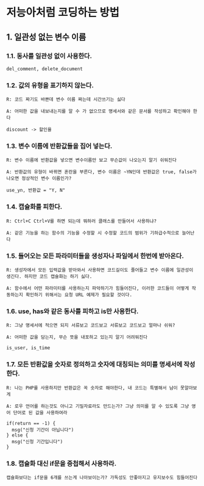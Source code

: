 # 저능아처럼 코딩하는 방법

## 1. 일관성 없는 변수 이름

### 1.1. 동사를 일관성 없이 사용한다.

```
del_comment, delete_document
```

### 1.2. 값의 유형을 표기하지 않는다.

`R: 코드 짜기도 바쁜데 변수 이름 짜는데 시간쓰기는 싫다`

`A: 어떠한 값을 내보내는지를 알 수 가 없으므로 명세서와 같은 문서를 작성하고 확인해야 한다`

```
discount -> 할인율
```

### 1.3. 변수 이름에 반환값들을 집어 넣는다.

`R: 변수 이름에 반환값을 넣으면 변수이름만 보고 무슨값이 나오는지 알기 쉬워진다`

`A: 반환값의 유형이 바뀌면 혼란을 부른다, 변수 이름은 ~YN인데 반환값은 true, false가 나오면 정상적인 변수 이름인가?`

```
use_yn, 반환값 = "Y, N"
```

### 1.4. 캡슐화를 피한다.

`R: Ctrl+C Ctrl+V를 하면 되는데 뭐하러 클래스를 만들어서 사용하냐?`

`A: 같은 기능을 하는 함수의 기능을 수정할 시 수정할 코드의 범위가 기하급수적으로 늘어난다`


### 1.5. 들어오는 모든 파라미터들을 생성자나 파일에서 한번에 받아온다.

`R: 생성자에서 모든 입력값을 받아와서 사용하면 코드길이도 줄어들고 변수 이름에 일관성이 생긴다. 하지만 코드 캡슐화는 하기 싫다.`

`A: 함수에서 어떤 파라미터를 사용하는지 파악하기가 힘들어진다, 이러한 코드들이 어떻게 작동하는지 확인하기 위해서는 요청 URL 예제가 필요할 것이다.`

### 1.6. use, has와 같은 동사를 피하고 is만 사용한다.

`R: 그냥 명세서에 적으면 되지 서류보고 코드보고 서류보고 코드보고 얼마나 쉬워?`

`A: 어떠한 값을 담는지, 무슨 뜻을 내포하고 있는지 알기 어려워진다`

```
is_user, is_time
```

### 1.7. 모든 반환값을 숫자로 정의하고 숫자에 대칭되는 의미를 명세서에 작성한다.

`R: 나는 PHP를 사용하지만 반환값은 꼭 숫자로 해야한다, 내 코드는 특별해서 남이 못알아보게 `

`A: 로우 언어를 하는것도 아니고 기밀자료라도 만드는가? 그냥 의미를 알 수 있도록 그냥 영어 단어로 된 값을 사용하여라`

```
if(return == -1) {
  msg("신청 기간이 아닙니다")
} else {
  msg("신청 기간입니다")
}
```

### 1.8. 캡슐화 대신 if문을 중첩해서 사용하라.

`캡슐화보다는 if문을 6개를 쓰는게 나아보이는가? 가독성도 안좋아지고 유지보수도 힘들어진다`
